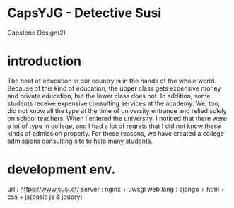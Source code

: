 # CapsYJG - Detective Susi
Capstone Design(2)
# introduction
The heat of education in our country is in the hands of the whole world. Because of this kind of education, the upper class gets expensive money and private education, but the lower class does not. In addition, some students receive expensive consulting services at the academy. We, too, did not know all the type at the time of university entrance and relied solely on school teachers. When I entered the university, I noticed that there were a lot of type in college, and I had a lot of regrets that I did not know these kinds of admission properly. For these reasons, we have created a college admissions consulting site to help many students.
# development env.
url : https://www.susi.cf/
server : nginx + uwsgi
web lang : django + html + css + js(basic js & jquery)
